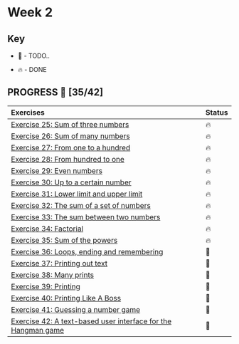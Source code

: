 # Week 2

## Key

* 🚧 - TODO..

* 🔥 - DONE

## PROGRESS 🚀 [35/42]

|  Exercises  |  Status    |
| :------------- | :------------- |
| [Exercise 25: Sum of three numbers](https://github.com/ragmha/oop-mooc/tree/master/challenges/Week2/Exercise25/SumOfThreeNumbers.java)| 🔥 |
| [Exercise 26: Sum of many numbers](https://github.com/ragmha/oop-mooc/tree/master/challenges/Week2/Exercise26/SumOfManyNumbers.java)| 🔥 |
| [Exercise 27: From one to a hundred](https://github.com/ragmha/oop-mooc/tree/master/challenges/Week2/Exercise27/FromOneToHundred.java)| 🔥 |
| [Exercise 28: From hundred to one](https://github.com/ragmha/oop-mooc/tree/master/challenges/Week2/Exercise28/FromHundredToOne.java)| 🔥 |
| [Exercise 29: Even numbers](https://github.com/ragmha/oop-mooc/tree/master/challenges/Week2/Exercise29/EvenNumbers.java)| 🔥 |
| [Exercise 30: Up to a certain number](https://github.com/ragmha/oop-mooc/tree/master/challenges/Week2/Exercise30/UpToCertainNumber.java)| 🔥 |
| [Exercise 31: Lower limit and upper limit](https://github.com/ragmha/oop-mooc/tree/master/challenges/Week2/Exercise31/LowerLimitAndUpperLimit.java)| 🔥 |
| [Exercise 32: The sum of a set of numbers](https://github.com/ragmha/oop-mooc/tree/master/challenges/Week2/Exercise32/TheSumOfSetOfNumbers.java)| 🔥 |
| [Exercise 33: The sum between two numbers](https://github.com/ragmha/oop-mooc/tree/master/challenges/Week2/Exercise33/TheSumBetweenTwoNumbers.java)| 🔥 |
| [Exercise 34: Factorial](https://github.com/ragmha/oop-mooc/tree/master/challenges/Week2/Exercise34/Factorial.java)| 🔥 |
| [Exercise 35: Sum of the powers](https://github.com/ragmha/oop-mooc/tree/master/challenges/Week2/Exercise35/SumOfThePowers.java)| 🔥 |
| [Exercise 36: Loops, ending and remembering](https://github.com/ragmha/oop-mooc/tree/master/challenges/Week2/Exercise36/)| 🚧 |
| [Exercise 37: Printing out text](https://github.com/ragmha/oop-mooc/tree/master/challenges/Week2/Exercise37/)| 🚧 |
| [Exercise 38: Many prints](https://github.com/ragmha/oop-mooc/tree/master/challenges/Week2/Exercise38/)| 🚧 |
| [Exercise 39: Printing](https://github.com/ragmha/oop-mooc/tree/master/challenges/Week2/Exercise39/)| 🚧 |
| [Exercise 40: Printing Like A Boss](https://github.com/ragmha/oop-mooc/tree/master/challenges/Week2/Exercise40/)| 🚧 |
| [Exercise 41: Guessing a number game](https://github.com/ragmha/oop-mooc/tree/master/challenges/Week2/Exercise41/)| 🚧 |
| [Exercise 42: A text-based user interface for the Hangman game](https://github.com/ragmha/oop-mooc/tree/master/challenges/Week2/Exercise42/)| 🚧 |
